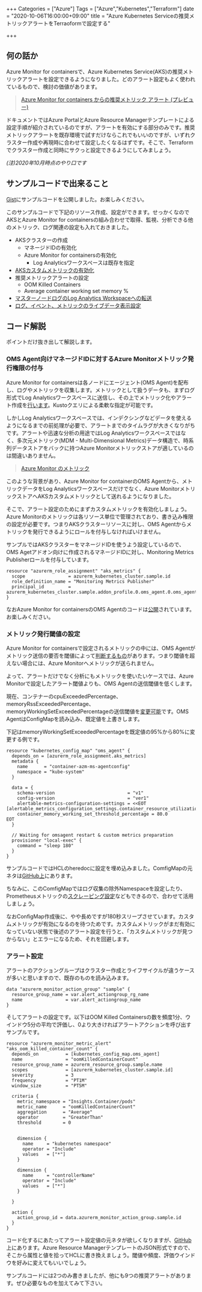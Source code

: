 +++
Categories = ["Azure"]
Tags = ["Azure","Kubernetes","Terraform"]
date = "2020-10-06T16:00:00+09:00"
title = "Azure Kubernetes Serviceの推奨メトリックアラートをTerraoformで設定する"

+++

## 何の話か

Azure Monitor for containersで、Azure Kubernetes Service(AKS)の推奨メトリックアラートを設定できるようになりました。どのアラート設定もよく使われているもので、検討の価値があります。

>[Azure Monitor for containers からの推奨メトリック アラート (プレビュー)](https://docs.microsoft.com/ja-jp/azure/azure-monitor/insights/container-insights-metric-alerts)

ドキュメントではAzure PortalとAzure Resource Managerテンプレートによる設定手順が紹介されているのですが、アラートを有効にする部分のみです。推奨メトリックアラートを既存環境で試すだけならこれでもいいのですが、いずれクラスター作成や再現時に合わせて設定したくなるはずです。そこで、Terraformでクラスター作成と同時にサクっと設定できるようにしてみましょう。

*(注)2020年10月時点のやり口です*

## サンプルコードで出来ること

[Gist](https://gist.github.com/ToruMakabe/e7787218eee07a003143849d0855ae59)にサンプルコードを公開しました。お楽しみください。

このサンプルコードで下記のリソース作成、設定ができます。せっかくなのでAKSとAzure Monitor for containersの組み合わせで取得、監視、分析できる他のメトリック、ログ関連の設定も入れておきました。

* AKSクラスターの作成
  * マネージドIDの有効化
  * Azure Monitor for containersの有効化
    * Log Analyticsワークスペースは既存を指定
* [AKSカスタムメトリックの有効化](https://docs.microsoft.com/ja-jp/azure/azure-monitor/insights/container-insights-update-metrics)
* 推奨メトリックアラートの設定
  * OOM Killed Containers
  * Average container working set memory %
* [マスターノードログのLog Analytics Workspaceへの転送](https://docs.microsoft.com/ja-jp/azure/aks/view-master-logs)
* [ログ、イベント、メトリックのライブデータ表示設定](https://docs.microsoft.com/ja-jp/azure/azure-monitor/insights/container-insights-livedata-setup)

## コード解説

ポイントだけ抜き出して解説します。

### OMS Agent向けマネージドIDに対するAzure Monitorメトリック発行権限の付与

Azure Monitor for containersは各ノードにエージェント(OMS Agent)を配布し、ログやメトリックを収集します。メトリックとして扱うデータも、まずログ形式でLog Analyticsワークスペースに送信し、その上でメトリック化やアラート作成を[行います](https://docs.microsoft.com/ja-jp/azure/azure-monitor/insights/container-insights-log-alerts)。Kustoクエリによる柔軟な指定が可能です。

しかしLog Analyticsワークスペースでは、インデクシングなどデータを使えるようになるまでの前処理が必要で、アラートまでのタイムラグが大きくなりがちです。アラートや迅速な分析の用途ではLog Analyticsワークスペースではなく、多次元メトリック(MDM - Multi-Dimensional Metrics)データ構造で、時系列データストアをバックに持つAzure Monitorメトリックストアが適しているのは間違いありません。

>[Azure Monitor のメトリック](https://docs.microsoft.com/ja-jp/azure/azure-monitor/platform/data-platform-metrics)

このような背景があり、Azure Monitor for containerのOMS Agentから、メトリックデータをLog Analyticsワークスペースだけでなく、Azure MonitorメトリックストアへAKSカスタムメトリックとして送れるようになりました。

そこで、アラート設定のためにまずカスタムメトリックを有効化しましょう。Azure Monitorのメトリックは各リソース単位で管理されており、書き込み権限の設定が必要です。つまりAKSクラスターリソースに対し、OMS Agentからメトリックを発行できるようにロールを付与しなければいけません。

サンプルではAKSクラスターをマネージドIDを使うよう設定しているので、OMS Agetアドオン向けに作成されるマネージドIDに対し、Monitoring Metrics Publisherロールを付与しています。

```
resource "azurerm_role_assignment" "aks_metrics" {
  scope                = azurerm_kubernetes_cluster.sample.id
  role_definition_name = "Monitoring Metrics Publisher"
  principal_id         = azurerm_kubernetes_cluster.sample.addon_profile.0.oms_agent.0.oms_agent_identity.0.object_id
}
```

なおAzure Monitor for containersのOMS Agentのコードは[公開](https://github.com/microsoft/Docker-Provider)されています。お楽しみください。

### メトリック発行閾値の設定

Azure Monitor for containersで設定されるメトリックの中には、OMS Agentがメトリック送信の要否を閾値によって[判断するもの](https://docs.microsoft.com/ja-jp/azure/azure-monitor/insights/container-insights-metric-alerts#alert-rules-overview)があります。つまり閾値を超えない場合には、Azure Monitorへメトリックが送られません。

よって、アラートだけでなく分析にもメトリックを使いたいケースでは、Azure Monitorで設定したアラート閾値よりも、OMS Agentの送信閾値を低くします。

現在、コンテナーのcpuExceededPercentage、memoryRssExceededPercentage、memoryWorkingSetExceededPercentageの送信閾値を[変更可能](https://docs.microsoft.com/ja-jp/azure/azure-monitor/insights/container-insights-metric-alerts#configure-alertable-metrics-in-configmaps)です。OMS AgentはConfigMapを読み込み、既定値を上書きします。

下記はmemoryWorkingSetExceededPercentageを既定値の95%から80%に変更する例です。


```
resource "kubernetes_config_map" "oms_agent" {
  depends_on = [azurerm_role_assignment.aks_metrics]
  metadata {
    name      = "container-azm-ms-agentconfig"
    namespace = "kube-system"
  }

  data = {
    schema-version                           = "v1"
    config-version                           = "ver1"
    alertable-metrics-configuration-settings = <<EOT
[alertable_metrics_configuration_settings.container_resource_utilization_thresholds]
    container_memory_working_set_threshold_percentage = 80.0
EOT
  }

  // Waiting for omsagent restart & custom metrics preparation
  provisioner "local-exec" {
    command = "sleep 180"
  }
}
```

サンプルコードではHCLのheredocに設定を埋め込みました。ComfigMapの元ネタは[GitHub上](https://github.com/microsoft/Docker-Provider/blob/ci_prod/kubernetes/container-azm-ms-agentconfig.yaml)にあります。

ちなみに、このComfigMapではログ収集の除外Namespaceを設定したり、Prometheusメトリックの[スクレーピング設定](https://docs.microsoft.com/ja-jp/azure/azure-monitor/insights/container-insights-prometheus-integration)などもできるので、合わせて活用しましょう。

なおConfigMap作成後に、やや長めですが180秒スリープさせています。カスタムメトリックが有効になるのを待つためです。カスタムメトリックがまだ有効になっていない状態で後述のアラート設定を行うと、「カスタムメトリックが見つからない」とエラーになるため、それを回避します。

### アラート設定

アラートのアクショングループはクラスター作成とライフサイクルが違うケースが多いと思いますので、既存のものを読み込みます。

```
data "azurerm_monitor_action_group" "sample" {
  resource_group_name = var.alert_actiongroup_rg_name
  name                = var.alert_actiongroup_name
}
```

そしてアラートの設定です。以下はOOM Killed Containersの数を頻度1分、ウインドウ5分の平均で評価し、0より大きければアラートアクションを呼び出すサンプルです。

```
resource "azurerm_monitor_metric_alert" "aks_oom_killed_container_count" {
  depends_on          = [kubernetes_config_map.oms_agent]
  name                = "oomKilledContainerCount"
  resource_group_name = azurerm_resource_group.sample.name
  scopes              = [azurerm_kubernetes_cluster.sample.id]
  severity            = 3
  frequency           = "PT1M"
  window_size         = "PT5M"

  criteria {
    metric_namespace = "Insights.Container/pods"
    metric_name      = "oomKilledContainerCount"
    aggregation      = "Average"
    operator         = "GreaterThan"
    threshold        = 0


    dimension {
      name     = "kubernetes namespace"
      operator = "Include"
      values   = ["*"]
    }

    dimension {
      name     = "controllerName"
      operator = "Include"
      values   = ["*"]
    }

  }

  action {
    action_group_id = data.azurerm_monitor_action_group.sample.id
  }
}
```

コード化するにあたってアラート設定値の元ネタが欲しくなりますが、[GitHub](https://github.com/microsoft/Docker-Provider/tree/ci_prod/alerts/recommended_alerts_ARM)上にあります。Azure Resource ManagerテンプレートのJSON形式ですので、そこから属性と値を拾ってHCLに書き換えましょう。閾値や頻度、評価ウインドウを好みに変えてもいいでしょう。

サンプルコードには2つのみ書きましたが、他にも9つの推奨アラートがあります。ぜひ必要なものを加えてみて下さい。
